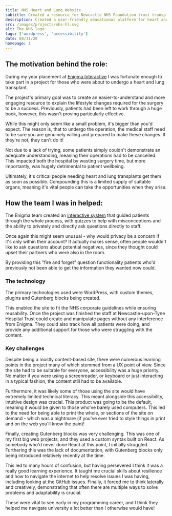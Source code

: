 ```yaml
---
title: NHS Heart and Lung Website
subtitle: Created a resource for Newcastle NHS Foundation trust transplant patients
description: Created a user-friendly educational platform for heart and lung transplant patients, simplifying the post-operation adjustment by outlining necessary lifestyle changes. Accessibility and intuitive design were essential to accommodate varying technical literacy and maximise the site's benefit for all users.
src: /images/projects/nhs-hl.svg
alt: The NHS logo
tags: ['wordpress', 'accessibility']
date: 08/31/20
homepage: 1
---
```


## The motivation behind the role:

During my year placement at [Enigma Interactive](https://www.enigma-interactive.co.uk) I was fortunate enough to take part in a project for those who were about to undergo a heart and lung transplant.

The project's primary goal was to create an easier-to-understand and more engaging resource to explain the lifestyle changes required for the surgery to be a success. Previously, patients had been left to work through a huge book, however, this wasn't proving particularly effective.

While this might only seem like a small problem, it's bigger than you'd expect. The reason is, that to undergo the operation, the medical staff need to be sure you are genuinely willing and prepared to make these changes. If they're not, they can't do it!

Not due to a lack of trying, some patients simply couldn't demonstrate an adequate understanding, meaning their operations had to be cancelled. This impacted both the hospital by wasting surgery time, but more importantly, was hugely detrimental to patient wellbeing.

Ultimately, it's critical people needing heart and lung transplants get them as soon as possible. Compounding this is a limited supply of suitable organs, meaning it's vital people can take the opportunities when they arise.

## How the team I was in helped:

The Enigma team created an [interactive system](https://transplant-resource.newcastle-hospitals.nhs.uk/) that guided patients through the whole process, with quizzes to help with misconceptions and the ability to privately and directly ask questions directly to staff.

Once again this might seem unusual - why would privacy be a concern if it's only within their account? It actually makes sense, often people wouldn't like to ask questions about potential negatives, since they thought could upset their partners who were also in the room.

By providing this "fire and forget" question functionality patients who'd previously not been able to get the information they wanted now could.

### The technology

The primary technologies used were WordPress, with custom themes, plugins and Gutenberg blocks being created.

This enabled the site to fit the NHS corporate guidelines while ensuring reusability. Once the project was finished the staff at Newcastle-upon-Tyne Hospital Trust could create and manipulate pages without any interference from Enigma. They could also track how all patients were doing, and provide any additional support for those who were struggling with the content.

### Key challenges

Despite being a mostly content-based site, there were numerous learning points in the project many of which stemmed from a UX point of view. Since the site had to be suitable for everyone, accessibility was a huge priority. No matter if you were using a screenreader, or keyboard or just interacting in a typical fashion, the content still had to be available.

Furthermore, it was likely some of those using the site would have extremely limited technical literacy. This meant alongside this accessibility, intuitive design was crucial. This product was going to be the default, meaning it would be given to those who've barely used computers. This led to the need for being able to print the whole, or sections of the site on demand - which was a nightmare (if you've ever tried to style things in print and on the web you'll know the pain)!

Finally, creating Gutenberg blocks was very challenging. This was one of my first big web projects, and they used a custom syntax built on React. As somebody who'd never done React at this point, I initially struggled. Furthering this was the lack of documentation, with Gutenberg blocks only being introduced relatively recently at the time.

This led to many hours of confusion, but having persevered I think it was a really good learning experience. It taught me crucial skills about resilience and how to navigate the internet to help resolve issues I was having, including looking at the GitHub issues. Finally, it forced me to think laterally and creatively, demonstrating that often there are multiple ways to solve problems and adaptability is crucial.

These were vital to see early in my programming career, and I think they helped me navigate university a lot better than I otherwise would have!
